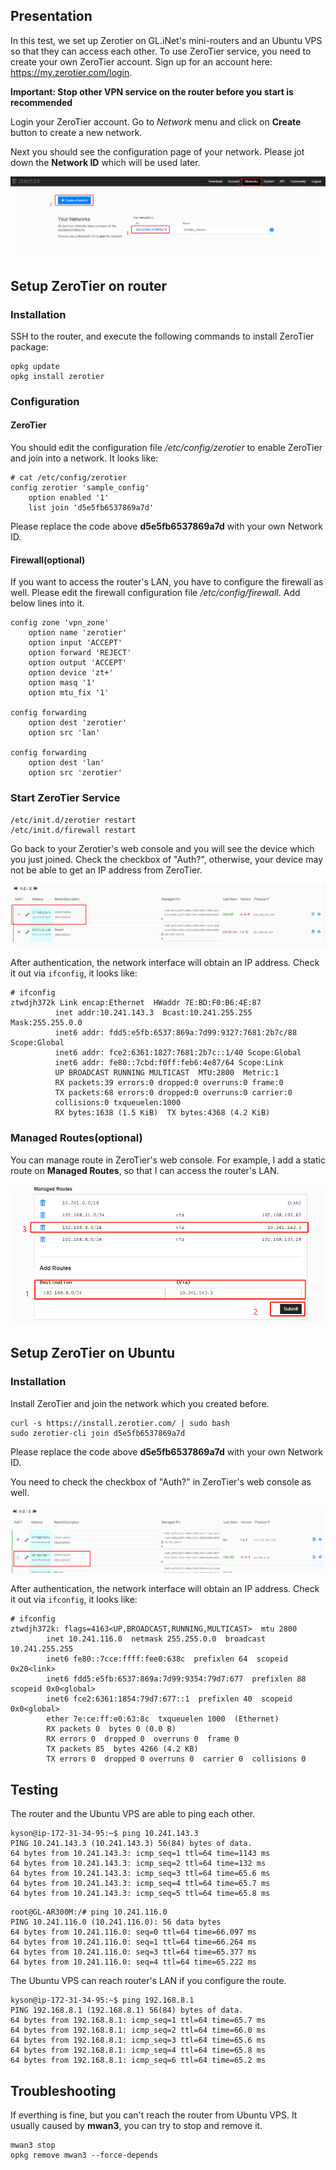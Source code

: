 ## Presentation 

In this test, we set up Zerotier on GL.iNet's mini-routers and an Ubuntu VPS so that they can access each other. To use ZeroTier service, you need to create your own ZeroTier account. Sign up for an account here: https://my.zerotier.com/login.  

**Important: Stop other VPN service on the router before you start is recommended**  

Login your ZeroTier account. Go to *Network* menu and click on **Create** button
to create a new network.  

Next you should see the configuration page of your network. Please jot down the **Network ID** which will be used later.  

![](images/img1.jpg)

## Setup ZeroTier on router  

### Installation  

SSH to the router, and execute the following commands to install ZeroTier package:  

```  
opkg update
opkg install zerotier
```  

### Configuration  

#### ZeroTier  

You should edit the configuration file */etc/config/zerotier* to enable ZeroTier
and join into a network. It looks like:  

```  
# cat /etc/config/zerotier
config zerotier 'sample_config'
	option enabled '1'
	list join 'd5e5fb6537869a7d'
```  

Please replace the code above **d5e5fb6537869a7d** with your own Network ID.

#### Firewall(optional)  

If you want to access the router's LAN, you have to configure the firewall as
well. Please edit the firewall configuration file */etc/config/firewall*. Add
below lines into it.  

```  
config zone 'vpn_zone'
	option name 'zerotier'
	option input 'ACCEPT'
	option forward 'REJECT'
	option output 'ACCEPT'
	option device 'zt+'
	option masq '1'
	option mtu_fix '1'

config forwarding
	option dest 'zerotier'
	option src 'lan'

config forwarding
	option dest 'lan'
	option src 'zerotier'
```  

### Start ZeroTier Service  

```  
/etc/init.d/zerotier restart
/etc/init.d/firewall restart
```  

Go back to your Zerotier's web console and you will see the device which you just joined. Check the checkbox of "Auth?", otherwise, your device may not be able to get an IP address from ZeroTier.  

![](images/img2.jpg)

After authentication, the network interface will obtain an IP address. Check it
out via `ifconfig`, it looks like:    

```  
# ifconfig 
ztwdjh372k Link encap:Ethernet  HWaddr 7E:BD:F0:B6:4E:87  
          inet addr:10.241.143.3  Bcast:10.241.255.255  Mask:255.255.0.0
          inet6 addr: fdd5:e5fb:6537:869a:7d99:9327:7681:2b7c/88 Scope:Global
          inet6 addr: fce2:6361:1827:7681:2b7c::1/40 Scope:Global
          inet6 addr: fe80::7cbd:f0ff:feb6:4e87/64 Scope:Link
          UP BROADCAST RUNNING MULTICAST  MTU:2800  Metric:1
          RX packets:39 errors:0 dropped:0 overruns:0 frame:0
          TX packets:68 errors:0 dropped:0 overruns:0 carrier:0
          collisions:0 txqueuelen:1000 
          RX bytes:1638 (1.5 KiB)  TX bytes:4368 (4.2 KiB)
```  

### Managed Routes(optional)  

You can manage route in ZeroTier's web console. For example, I add a static route on **Managed Routes**, so that I can access the router's LAN.  

![](images/img4.jpg)

## Setup ZeroTier on Ubuntu  

### Installation  

Install ZeroTier and join the network which you created before.  

```  
curl -s https://install.zerotier.com/ | sudo bash
sudo zerotier-cli join d5e5fb6537869a7d
```  

Please replace the code above **d5e5fb6537869a7d** with your own Network ID.  

You need to check the checkbox of "Auth?" in ZeroTier's web console as well.  

![](images/img3.jpg)

After authentication, the network interface will obtain an IP address. Check it
out via `ifconfig`, it looks like:    

```  
# ifconfig 
ztwdjh372k: flags=4163<UP,BROADCAST,RUNNING,MULTICAST>  mtu 2800
        inet 10.241.116.0  netmask 255.255.0.0  broadcast 10.241.255.255
        inet6 fe80::7cce:ffff:fee0:638c  prefixlen 64  scopeid 0x20<link>
        inet6 fdd5:e5fb:6537:869a:7d99:9354:79d7:677  prefixlen 88  scopeid 0x0<global>
        inet6 fce2:6361:1854:79d7:677::1  prefixlen 40  scopeid 0x0<global>
        ether 7e:ce:ff:e0:63:8c  txqueuelen 1000  (Ethernet)
        RX packets 0  bytes 0 (0.0 B)
        RX errors 0  dropped 0  overruns 0  frame 0
        TX packets 85  bytes 4266 (4.2 KB)
        TX errors 0  dropped 0 overruns 0  carrier 0  collisions 0
```  

## Testing  

The router and the Ubuntu VPS are able to ping each other.  

```  
kyson@ip-172-31-34-95:~$ ping 10.241.143.3
PING 10.241.143.3 (10.241.143.3) 56(84) bytes of data.
64 bytes from 10.241.143.3: icmp_seq=1 ttl=64 time=1143 ms
64 bytes from 10.241.143.3: icmp_seq=2 ttl=64 time=132 ms
64 bytes from 10.241.143.3: icmp_seq=3 ttl=64 time=65.6 ms
64 bytes from 10.241.143.3: icmp_seq=4 ttl=64 time=65.7 ms
64 bytes from 10.241.143.3: icmp_seq=5 ttl=64 time=65.8 ms
```  

```  
root@GL-AR300M:/# ping 10.241.116.0
PING 10.241.116.0 (10.241.116.0): 56 data bytes
64 bytes from 10.241.116.0: seq=0 ttl=64 time=66.097 ms
64 bytes from 10.241.116.0: seq=1 ttl=64 time=66.264 ms
64 bytes from 10.241.116.0: seq=3 ttl=64 time=65.377 ms
64 bytes from 10.241.116.0: seq=4 ttl=64 time=65.222 ms
```  

The Ubuntu VPS can reach router's LAN if you configure the route.  

```  
kyson@ip-172-31-34-95:~$ ping 192.168.8.1
PING 192.168.8.1 (192.168.8.1) 56(84) bytes of data.
64 bytes from 192.168.8.1: icmp_seq=1 ttl=64 time=65.7 ms
64 bytes from 192.168.8.1: icmp_seq=2 ttl=64 time=66.0 ms
64 bytes from 192.168.8.1: icmp_seq=3 ttl=64 time=65.6 ms
64 bytes from 192.168.8.1: icmp_seq=4 ttl=64 time=65.8 ms
64 bytes from 192.168.8.1: icmp_seq=6 ttl=64 time=65.2 ms
```  

## Troubleshooting  

If everthing is fine, but you can't reach the router from Ubuntu VPS. It usually caused by **mwan3**, you can try to stop and remove it.  

```  
mwan3 stop
opkg remove mwan3 --force-depends
```  

